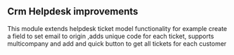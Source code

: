 Crm Helpdesk improvements
------------------------------
This module extends helpdesk ticket model functionality for example create a field to set email to origin
,adds unique code for each ticket, supports multicompany and add and quick button to get all tickets for each customer